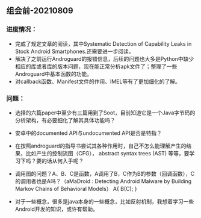 ## 组会前-20210809

### 进度情况：

- 完成了规定文章的阅读，其中Systematic Detection of Capability Leaks in Stock Android Smartphones.还需要进一步阅读。
- 解决了之前运行Androguard的报错信息，后续的问题也大多是Python中缺少相应的库或者库的版本问题，现在能正常分析apk文件了；整理了一些Androguard中基本函数的功能。
- 对callback函数、Manifest文件的作用、IMEL等有了更加细化的了解。

### 问题：

- 选择的六篇paper中至少有三篇用到了Soot，目前知道它是一个Java字节码的分析架构，有必要细化了解其具体功能吗？
- 安卓中的documented API与undocumented API是否是特指？
- 在按照androguard的指导书尝试其各种作用时，自己不怎么能理解产生的结果，比如产生的控制流图（CFG）， abstract syntax trees (AST) 等等，要学习下吗？要的话从何入手呢？

- 调用图的问题？A、B、C是函数，A调用了B，C作为B的参数（回调函数），C的调用者也是A吗？（aMaDroid : Detecting Android Malware by Building Markov Chains of Behavioral Models）
  A{
  	B(C);
  }
- 对于一些概念，很多是java本身的一些概念，比如反射机制，我想着学习一些Android开发的知识，或许有帮助。